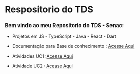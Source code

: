 
# Respositorio do TDS 

### Bem vindo ao meu Repositorio do TDS - Senac:

- Projetos em JS - TypeScript - Java - React - Dart

- Documentação para Base de conhecimento : [Acesse Aqui](https://www.notion.so/BASE-DE-CONHECIMENTO-1f442b2458b480508b66da5afd560743)

- Atividades UC1 :[Acesse Aqui](https://www.notion.so/Atividades-TDS-1f442b2458b480e4a086dfd12c98cf76)

- Atividade UC2 : [Acesse Aqui]()
